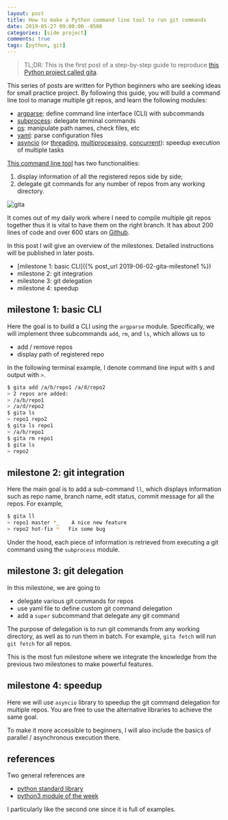 ```yaml
---
layout: post
title: How to make a Python command line tool to run git commands
date: 2019-05-27 09:00:00 -0500
categories: [side project]
comments: true
tags: [python, git]
---
```


> TL;DR: This is the first post of a step-by-step guide to reproduce [this Python project called gita][gita].

[gita]: https://github.com/nosarthur/gita

This series of posts are written for Python beginners who are seeking ideas
for small practice project.
By following this guide, you will build a command line tool to manage multiple
git repos, and learn the following modules:

- [argparse](https://docs.python.org/3/library/argparse.html):
  define command line interface (CLI) with subcommands
- [subprocess](https://docs.python.org/3/library/subprocess.html): delegate terminal commands
- [os](https://docs.python.org/3/library/os.html):
  manipulate path names, check files, etc
- [yaml](https://github.com/yaml/pyyaml/): parse configuration files
- [asyncio](https://docs.python.org/3/library/asyncio.html)
  (or [threading](https://docs.python.org/3/library/threading.html),
  [multiprocessing](https://docs.python.org/3/library/multiprocessing.html),
  [concurrent](https://docs.python.org/3/library/concurrent.html)):
  speedup execution of multiple tasks

[This command line tool][gita] has two functionalities:

1. display information of all the registered repos side by side;
1. delegate git commands for any number of repos from any working directory.

![gita](https://github.com/nosarthur/gita/raw/master/doc/screenshot.png)

It comes out of my daily work where I need to compile
multiple git repos together thus it is vital to have them on the right branch.
It has about 200 lines of code and over 600 stars on [Github][gita].

In this post I will give an overview of the milestones.
Detailed instructions will be published in later posts.

- [milestone 1: basic CLI]({% post_url 2019-06-02-gita-milestone1 %})
- milestone 2: git integration
- milestone 3: git delegation
- milestone 4: speedup

## milestone 1: basic CLI

Here the goal is to build a CLI using the `argparse` module. Specifically, we
will implement three subcommands `add`, `rm`, and `ls`, which allows us to

- add / remove repos
- display path of registered repo

In the following terminal example, I denote command line input with `$` and
output with `>`.

```bash
$ gita add /a/b/repo1 /a/d/repo2
> 2 repos are added:
> /a/b/repo1
> /a/d/repo2
$ gita ls
> repo1 repo2
$ gita ls repo1
> /a/b/repo1
$ gita rm repo1
$ gita ls
> repo2
```

## milestone 2: git integration

Here the main goal is to add a sub-command `ll`, which displays information
such as repo name, branch name, edit status, commit message for all the repos.
For example,

```bash
$ gita ll
> repo1 master *_    A nice new feature
> repo2 hot-fix *   Fix some bug
```

Under the hood, each piece of information is retrieved from executing a git
command using the `subprocess` module.

## milestone 3: git delegation

In this milestone, we are going to

- delegate various git commands for repos
- use yaml file to define custom git command delegation
- add a `super` subcommand that delegate any git command

The purpose of delegation is to run git commands from any working directory,
as well as to run them in batch.
For example, `gita fetch` will run `git fetch` for all repos.

This is the most fun milestone where we integrate the knowledge from the
previous two milestones to make powerful features.

## milestone 4: speedup

Here we will use `asyncio` library to speedup the git command delegation for
multiple repos.
You are free to use the alternative libraries to achieve the same goal.

To make it more accessible to beginners, I will also include the basics of
parallel / asynchronous execution there.

## references

Two general references are

- [python standard library](https://docs.python.org/3/library/)
- [python3 module of the week](https://pymotw.com/3/)

I particularly like the second one since it is full of examples.
